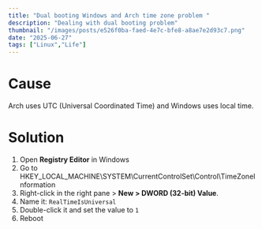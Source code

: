 ```yaml
---
title: "Dual booting Windows and Arch time zone problem "
description: "Dealing with dual booting problem"
thumbnail: "/images/posts/e526f0ba-faed-4e7c-bfe8-a8ae7e2d93c7.png"
date: "2025-06-27"
tags: ["Linux","Life"]
---
```


# Cause


Arch uses UTC (Universal Coordinated Time) and Windows uses local time.


# Solution

1. Open **Registry Editor** in Windows
2. Go to HKEY_LOCAL_MACHINE\SYSTEM\CurrentControlSet\Control\TimeZoneInformation
3. Right-click in the right pane > **New > DWORD (32-bit) Value**.
4. Name it: `RealTimeIsUniversal`
5. Double-click it and set the value to `1`
6. Reboot
